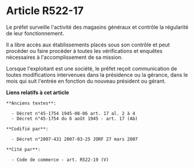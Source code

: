 # Article R522-17

Le préfet surveille l'activité des magasins généraux et contrôle la régularité de leur fonctionnement.

Il a libre accès aux établissements placés sous son contrôle et peut procéder ou faire procéder à toutes les vérifications et
enquêtes nécessaires à l'accomplissement de sa mission.

Lorsque l'exploitant est une société, le préfet reçoit communication de toutes modifications intervenues dans la présidence
ou la gérance, dans le mois qui suit l'entrée en fonction du nouveau président ou gérant.

**Liens relatifs à cet article**

	**Anciens textes**:

	  - Décret n°45-1754 1945-08-06 art. 17 al. 2 à 4
	  - Décret n°45-1754 du 6 août 1945 - art. 17 (Ab)

	**Codifié par**:

	  - Décret n°2007-431 2007-03-25 JORF 27 mars 2007

	**Cité par**:

	  - Code de commerce - art. R522-19 (V)
